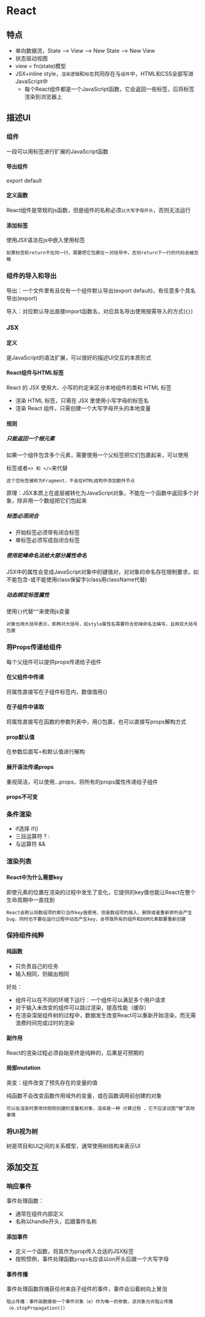 # React

## 特点

- 单向数据流，State --> View --> New State --> New View
- 状态驱动视图
- view = fn(state)模型
- JSX+inline style，`渲染逻辑`和`标签`共同存在与`组件`中，HTML和CSS全部写进JavaScript中
  - 每个React组件都是一个JavaScript函数，它会返回一些标签，后将标签渲染到浏览器上

## 描述UI

### 组件
一段可以用标签进行扩展的JavaScript函数

#### 导出组件
export default

#### 定义函数
React组件是常规的js函数，但是组件的名称必须`以大写字母开头`，否则无法运行

#### 添加标签
使用JSX语法在js中嵌入使用标签

    如果标签和return不在同一行，需要把它包裹在一对括号中，否则return下一行的代码会被忽略

### 组件的导入和导出
导出：一个文件里有且仅有一个组件默认导出(export default)，有任意多个具名导出(export)

导入：对应默认导出直接import函数名，对应具名导出使用按需导入的方式(`{}`)

### JSX

#### 定义
是JavaScript的语法扩展，可以很好的描述UI交互的本质形式

#### React组件与HTML标签
React 的 JSX 使用大、小写的约定来区分本地组件的类和 HTML 标签

- 渲染 HTML 标签，只需在 JSX 里使用小写字母的标签名
- 渲染 React 组件，只需创建一个大写字母开头的本地变量

#### 规则
##### 只能返回一个根元素
如果一个组件包含多个元素，需要使用一个父标签把它们包裹起来，可以使用<div>标签或者`<> 和 </>`来代替

    这个空标签被称为Fragment，不会在HTML结构中添加额外节点

原理：JSX本质上在底层被转化为JavaScript对象，不能在一个函数中返回多个对象，除非用一个数组把它们包起来

##### 标签必须闭合

- 开始标签必须带有闭合标签
- 单标签必须写成自闭合标签

##### 使用驼峰命名法给大部分属性命名
JSX中的属性会变成JavaScript对象中的键值对，对对象的命名存在限制要求，如不能包含-或不能使用class保留字(class用className代替)

##### 动态绑定标签属性
使用`{}`代替`“”`来使用js变量

    对象也用大括号表示，即两对大括号，如style属性名需要符合驼峰命名法编写，且用双大括号包裹

### 将Props传递给组件
每个父组件可以提供props传递给子组件

#### 在父组件中传递
将属性直接写在子组件标签内，数值值用{}

#### 在子组件中读取
将属性直接写在函数的参数列表中，用{}包裹，也可以直接写props解构方式


#### prop默认值
在参数后面写=和默认值进行解构

#### 展开语法传递props
重视简洁，可以使用...props，将所有的props属性传递给子组件

#### props不可变

### 条件渲染

- if选择 if()
- 三目运算符 ? :
- 与运算符 &&

### 渲染列表

#### React中为什么需要key
即使元素的位置在渲染的过程中发生了变化，它提供的key值也能让React在整个生命周期中一直找到

    React会默认将数组项的索引当作key值使用，但是数组项的插入、删除或者重新排列会产生bug，同时也不要在运行过程中动态产生key，会导致所有的组件和DOM元素都要重新创建

### 保持组件纯粹
#### 纯函数

- 只负责自己的任务
- 输入相同，则输出相同

好处：

- 组件可以在不同的环境下运行：一个组件可以满足多个用户请求
- 对于输入未改变的组件可以跳过渲染，提高性能（缓存）
- 在渲染深层组件树的过程中，数据发生改变React可以重新开始渲染，而无需浪费时间完成过时的渲染
#### 副作用
React的渲染过程必须自始至终是纯粹的，后果是可预期的

#### 局部mutation
突变：组件改变了预先存在的变量的值

纯函数不会改变函数作用域外的变量，或在函数调用前创建的对象

    可以在渲染时更改你刚刚创建的变量和对象，渲染是一种 计算过程 ，它不应该试图“做”其他事情

### 将UI视为树
树是项目和UI之间的关系模型，通常使用树结构来表示UI

## 添加交互
### 响应事件
事件处理函数：

- 通常在组件内部定义
- 名称以handle开头，后跟事件名称
#### 添加事件
- 定义一个函数，将其作为prop传入合适的JSX标签
- 按照惯例，事件处理函数`props名`应该以on开头后跟一个大写字母
#### 事件传播
事件处理函数将捕获任何来自子组件的事件，事件会沿着树向上冒泡

    阻止传播：事件函数接收一个事件对象（e）作为唯一的参数，该对象允许阻止传播（e.stopPropagation()）
